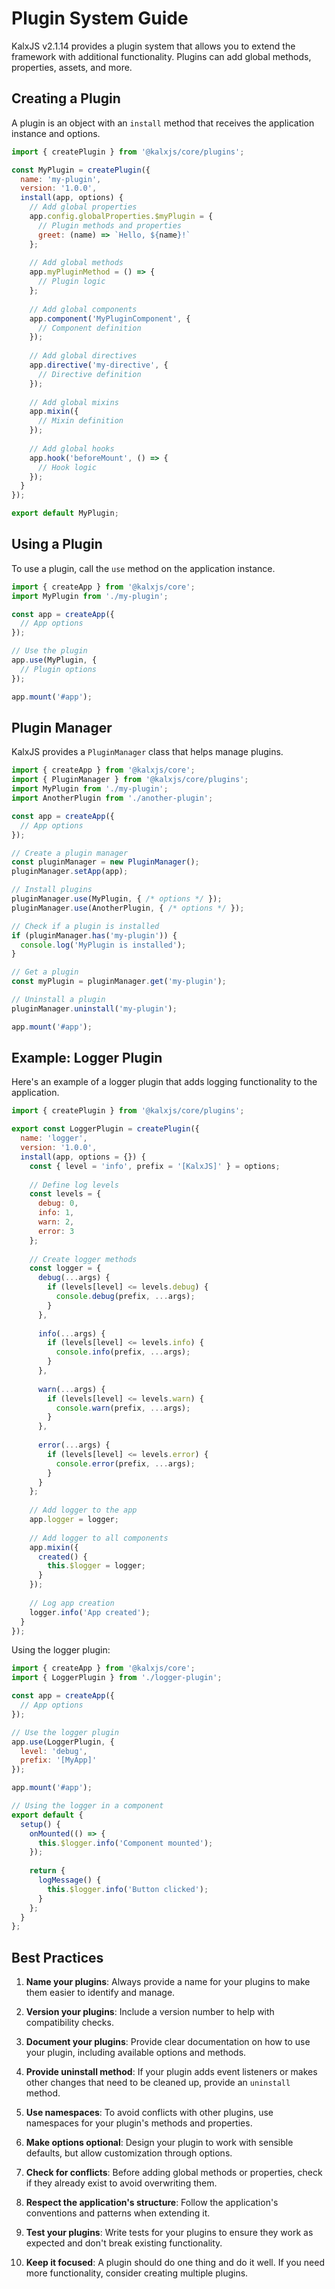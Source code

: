 # Plugin System Guide

KalxJS v2.1.14 provides a plugin system that allows you to extend the framework with additional functionality. Plugins can add global methods, properties, assets, and more.

## Creating a Plugin

A plugin is an object with an `install` method that receives the application instance and options.

```js
import { createPlugin } from '@kalxjs/core/plugins';

const MyPlugin = createPlugin({
  name: 'my-plugin',
  version: '1.0.0',
  install(app, options) {
    // Add global properties
    app.config.globalProperties.$myPlugin = {
      // Plugin methods and properties
      greet: (name) => `Hello, ${name}!`
    };
    
    // Add global methods
    app.myPluginMethod = () => {
      // Plugin logic
    };
    
    // Add global components
    app.component('MyPluginComponent', {
      // Component definition
    });
    
    // Add global directives
    app.directive('my-directive', {
      // Directive definition
    });
    
    // Add global mixins
    app.mixin({
      // Mixin definition
    });
    
    // Add global hooks
    app.hook('beforeMount', () => {
      // Hook logic
    });
  }
});

export default MyPlugin;
```

## Using a Plugin

To use a plugin, call the `use` method on the application instance.

```js
import { createApp } from '@kalxjs/core';
import MyPlugin from './my-plugin';

const app = createApp({
  // App options
});

// Use the plugin
app.use(MyPlugin, {
  // Plugin options
});

app.mount('#app');
```

## Plugin Manager

KalxJS provides a `PluginManager` class that helps manage plugins.

```js
import { createApp } from '@kalxjs/core';
import { PluginManager } from '@kalxjs/core/plugins';
import MyPlugin from './my-plugin';
import AnotherPlugin from './another-plugin';

const app = createApp({
  // App options
});

// Create a plugin manager
const pluginManager = new PluginManager();
pluginManager.setApp(app);

// Install plugins
pluginManager.use(MyPlugin, { /* options */ });
pluginManager.use(AnotherPlugin, { /* options */ });

// Check if a plugin is installed
if (pluginManager.has('my-plugin')) {
  console.log('MyPlugin is installed');
}

// Get a plugin
const myPlugin = pluginManager.get('my-plugin');

// Uninstall a plugin
pluginManager.uninstall('my-plugin');

app.mount('#app');
```

## Example: Logger Plugin

Here's an example of a logger plugin that adds logging functionality to the application.

```js
import { createPlugin } from '@kalxjs/core/plugins';

export const LoggerPlugin = createPlugin({
  name: 'logger',
  version: '1.0.0',
  install(app, options = {}) {
    const { level = 'info', prefix = '[KalxJS]' } = options;
    
    // Define log levels
    const levels = {
      debug: 0,
      info: 1,
      warn: 2,
      error: 3
    };
    
    // Create logger methods
    const logger = {
      debug(...args) {
        if (levels[level] <= levels.debug) {
          console.debug(prefix, ...args);
        }
      },
      
      info(...args) {
        if (levels[level] <= levels.info) {
          console.info(prefix, ...args);
        }
      },
      
      warn(...args) {
        if (levels[level] <= levels.warn) {
          console.warn(prefix, ...args);
        }
      },
      
      error(...args) {
        if (levels[level] <= levels.error) {
          console.error(prefix, ...args);
        }
      }
    };
    
    // Add logger to the app
    app.logger = logger;
    
    // Add logger to all components
    app.mixin({
      created() {
        this.$logger = logger;
      }
    });
    
    // Log app creation
    logger.info('App created');
  }
});
```

Using the logger plugin:

```js
import { createApp } from '@kalxjs/core';
import { LoggerPlugin } from './logger-plugin';

const app = createApp({
  // App options
});

// Use the logger plugin
app.use(LoggerPlugin, {
  level: 'debug',
  prefix: '[MyApp]'
});

app.mount('#app');

// Using the logger in a component
export default {
  setup() {
    onMounted(() => {
      this.$logger.info('Component mounted');
    });
    
    return {
      logMessage() {
        this.$logger.info('Button clicked');
      }
    };
  }
};
```

## Best Practices

1. **Name your plugins**: Always provide a name for your plugins to make them easier to identify and manage.

2. **Version your plugins**: Include a version number to help with compatibility checks.

3. **Document your plugins**: Provide clear documentation on how to use your plugin, including available options and methods.

4. **Provide uninstall method**: If your plugin adds event listeners or makes other changes that need to be cleaned up, provide an `uninstall` method.

5. **Use namespaces**: To avoid conflicts with other plugins, use namespaces for your plugin's methods and properties.

6. **Make options optional**: Design your plugin to work with sensible defaults, but allow customization through options.

7. **Check for conflicts**: Before adding global methods or properties, check if they already exist to avoid overwriting them.

8. **Respect the application's structure**: Follow the application's conventions and patterns when extending it.

9. **Test your plugins**: Write tests for your plugins to ensure they work as expected and don't break existing functionality.

10. **Keep it focused**: A plugin should do one thing and do it well. If you need more functionality, consider creating multiple plugins.